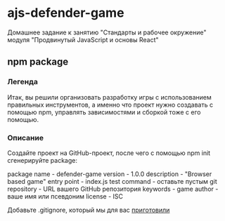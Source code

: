 # ajs-defender-game
Домашнее задание к занятию "Стандарты и рабочее окружение" модуля "Продвинутый JavaScript и основы React"

## npm package
### Легенда
Итак, вы решили организовать разработку игры с использованием правильных инструментов, а именно что проект нужно создавать с помощью npm, управлять зависимостями и сборкой тоже с его помощью.

### Описание
Создайте проект на GitHub-проект, после чего с помощью npm init сгенерируйте package:

package name - defender-game
version - 1.0.0
description - "Browser based game"
entry point - index.js
test command - оставьте пустым
git repository - URL вашего GitHub репозитория
keywords - game
author - ваше имя или псевдоним
license - ISC

Добавьте .gitignore, который мы для вас [приготовили](https://github.com/netology-code/ajs-homeworks/blob/master/.gitignore.)
